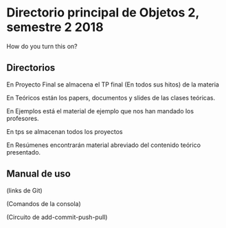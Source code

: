 # Directorio principal de Objetos 2, semestre 2 2018
How do you turn this on?

## Directorios

En Proyecto Final se almacena el TP final (En todos sus hitos) de la materia

En Teóricos están los papers, documentos y slides de las clases teóricas.

En Ejemplos está el material de ejemplo que nos han mandado los profesores.

En tps se almacenan todos los proyectos

En Resúmenes encontrarán material abreviado del contenido teórico presentado.

## Manual de uso

(links de Git)

(Comandos de la consola)

(Circuito de add-commit-push-pull)